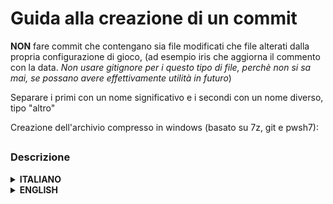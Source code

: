 # Guida alla creazione di un commit

**NON** fare commit che contengano sia file modificati che file alterati dalla propria configurazione di gioco, (ad esempio iris che aggiorna il commento con la data. _Non usare gitignore per i questo tipo di file, perchè non si sa mai, se possano avere effettivamente utilità in futuro_)

Separare i primi con un nome significativo e i secondi con un nome diverso, tipo "altro"

Creazione dell'archivio compresso in windows (basato su 7z, git e pwsh7):

##
### Descrizione

<details>
  <summary><strong>ITALIANO</strong></summary>
  
Questa repo non contine, nessuna release del pack, nessuna mod, mods_placeholder come dice il nome contiene solo e unicamente dei place holder per tenere traccia degli aggiornamenti, è solo per lo sviluppo collaborativo di quest, config e script,
La proprietà intellettuale delle mod è dei rispettivi creatori in base alle rispettive license, la proprietà intellettuale del pack è di MarcusKron

</details>


<details>
   <summary><strong>ENGLISH</strong></summary>
  
This repo does not contain, any pack release, any mods, mods_placeholder as the name says contains only and exclusively place holders to keep track of updates, it is only for collaborative development of quests, configs and scripts,
The intellectual property of the mods belongs to their respective creators according to their respective licenses, the intellectual property of the pack belongs to MarcusKron

</details>

